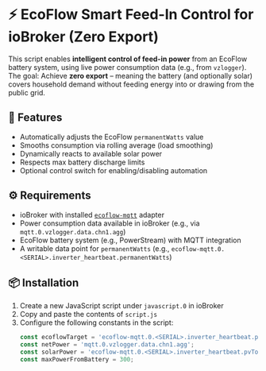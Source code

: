 # ⚡ EcoFlow Smart Feed-In Control for ioBroker (Zero Export)

This script enables **intelligent control of feed-in power** from an EcoFlow battery system, using live power consumption data (e.g., from `vzlogger`).  
The goal: Achieve **zero export** – meaning the battery (and optionally solar) covers household demand without feeding energy into or drawing from the public grid.

## 🚀 Features

- Automatically adjusts the EcoFlow `permanentWatts` value
- Smooths consumption via rolling average (load smoothing)
- Dynamically reacts to available solar power
- Respects max battery discharge limits
- Optional control switch for enabling/disabling automation

## ⚙️ Requirements

- ioBroker with installed [`ecoflow-mqtt`](https://github.com/Apollon77/ioBroker.ecoflow-mqtt) adapter
- Power consumption data available in ioBroker (e.g., via `mqtt.0.vzlogger.data.chn1.agg`)
- EcoFlow battery system (e.g., PowerStream) with MQTT integration
- A writable data point for `permanentWatts` (e.g., `ecoflow-mqtt.0.<SERIAL>.inverter_heartbeat.permanentWatts`)

## 📦 Installation

1. Create a new JavaScript script under `javascript.0` in ioBroker
2. Copy and paste the contents of `script.js`
3. Configure the following constants in the script:
   ```javascript
   const ecoflowTarget = 'ecoflow-mqtt.0.<SERIAL>.inverter_heartbeat.permanentWatts';
   const netPower = 'mqtt.0.vzlogger.data.chn1.agg';
   const solarPower = 'ecoflow-mqtt.0.<SERIAL>.inverter_heartbeat.pvToInvWatts';
   const maxPowerFromBattery = 300;
